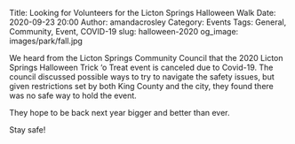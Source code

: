 Title: Looking for Volunteers for the Licton Springs Halloween Walk
Date: 2020-09-23 20:00
Author: amandacrosley
Category: Events
Tags: General, Community, Event, COVID-19
slug: halloween-2020
og_image: images/park/fall.jpg

We heard from the Licton Springs Community Council that the 2020 Licton Springs Halloween Trick ‘o Treat event is canceled due to Covid-19. The council discussed possible ways to try to navigate the safety issues, but given restrictions set by both King County and the city, they found there was no safe way to hold the event. 

They hope to be back next year bigger and better than ever. 

Stay safe!
